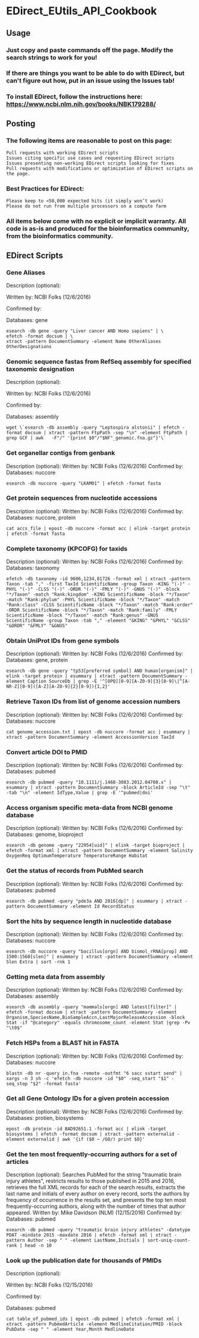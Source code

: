 # EDirect_EUtils_API_Cookbook

## Usage

### Just copy and paste commands off the page.  Modify the search strings to work for you!

### If there are things you want to be able to do with EDirect, but can't figure out how, put in an issue using the Issues tab!

### To install EDirect, follow the instructions here:  https://www.ncbi.nlm.nih.gov/books/NBK179288/

## Posting
### The following items are reasonable to post on this page:
    Pull requests with working EDirect scripts
    Issues citing specific use cases and requesting EDirect scripts
    Issues presenting non-working EDirect scripts looking for fixes
    Pull requests with modifications or optimization of EDirect scripts on the page.
### Best Practices for EDirect:
    Please keep to <50,000 expected hits (it simply won’t work)
    Please do not run from multiple processors on a compute farm

### All items below come with no explicit or implicit warranty.  All code is as-is and produced for the bioinformatics community, from the bioinformatics community.  

## EDirect Scripts

### Gene Aliases

Description (optional):

Written by: NCBI Folks (12/6/2016)

Confirmed by:

Databases: gene

```
esearch -db gene -query "Liver cancer AND Homo sapiens" | \
efetch -format docsum | \
xtract -pattern DocumentSummary -element Name OtherAliases OtherDesignations
```

### Genomic sequence fastas from RefSeq assembly for specified taxonomic designation

Description (optional):

Written by: NCBI Folks (12/6/2016)

Confirmed by:

Databases: assembly

```
wget \`esearch -db assembly -query "Leptospira alstonii" | efetch -format docsum | xtract -pattern FtpPath -sep "\n" -element FtpPath | grep GCF | awk   -F"/" '{print $0"/"$NF"_genomic.fna.gz"}'\`
```

### Get organellar contigs from genbank

Description (optional):
Written by: NCBI Folks (12/6/2016)
Confirmed by:
Databases: nuccore

```
esearch -db nuccore -query "LKAM01" | efetch -format fasta
```

### Get protein sequences from nucleotide accessions

Description (optional):
Written by: NCBI Folks (12/6/2016)
Confirmed by:
Databases: nuccore, protein

```
cat accs_file | epost -db nuccore -format acc | elink -target protein | efetch -format fasta
```

### Complete taxonomy (KPCOFG) for taxids

Description (optional):
Written by: NCBI Folks (12/6/2016)
Confirmed by:
Databases: taxonomy

```
efetch -db taxonomy -id 9606,1234,81726 -format xml | xtract -pattern Taxon -tab "," -first TaxId ScientificName -group Taxon -KING "(-)" -PHYL "(-)" -CLSS "(-)" -ORDR "(-)" -FMLY "(-)" -GNUS "(-)" -block "*/Taxon" -match "Rank:kingdom" -KING ScientificName -block "*/Taxon" -match "Rank:phylum" -PHYL ScientificName -block "*/Taxon" -match "Rank:class" -CLSS ScientificName -block "*/Taxon" -match "Rank:order" -ORDR ScientificName -block "*/Taxon" -match "Rank:family" -FMLY ScientificName -block "*/Taxon" -match "Rank:genus" -GNUS ScientificName -group Taxon -tab "," -element "&KING" "&PHYL" "&CLSS" "&ORDR" "&FMLY" "&GNUS"
```

### Obtain UniProt IDs from gene symbols

Description (optional):
Written by: NCBI Folks (12/6/2016)
Confirmed by:
Databases: gene, protein

```
esearch -db gene -query "tp53[preferred symbol] AND human[organism]" | elink -target protein | esummary | xtract -pattern DocumentSummary -element Caption SourceDb | grep -E '^[OPQ][0-9][A-Z0-9]{3}[0-9]\|^[A-NR-Z][0-9]([A-Z][A-Z0-9]{2}[0-9]){1,2}'
```

### Retrieve Taxon IDs from list of genome accession numbers

Description (optional):
Written by: NCBI Folks (12/6/2016)
Confirmed by:
Databases: nuccore

```
cat genome_accession.txt | epost -db nuccore -format acc | esummary | xtract -pattern DocumentSummary -element AccessionVersion TaxId
```

### Convert article DOI to PMID

Description (optional):
Written by: NCBI Folks (12/6/2016)
Confirmed by:
Databases: pubmed

```
esearch -db pubmed -query "10.1111/j.1468-3083.2012.04708.x" | esummary | xtract -pattern DocumentSummary -block ArticleId -sep "\t" -tab "\n" -element IdType,Value | grep -E '^pubmed|doi'
```

### Access organism specific meta-data from NCBI genome database

Description (optional):
Written by: NCBI Folks (12/6/2016)
Confirmed by:
Databases: genome, bioproject

```
esearch -db genome -query "22954[uid]" | elink -target bioproject | efetch -format xml | xtract -pattern DocumentSummary -element Salinity OxygenReq OptimumTemperature TemperatureRange Habitat
```

### Get the status of records from PubMed search

Description (optional):
Written by: NCBI Folks (12/6/2016)
Confirmed by:
Databases: pubmed

```
esearch -db pubmed -query "pde3a AND 2016[dp]" | esummary | xtract -pattern DocumentSummary -element Id RecordStatus
```

### Sort the hits by sequence length in nucleotide database

Description (optional):
Written by: NCBI Folks (12/6/2016)
Confirmed by:
Databases: nuccore

```
esearch -db nuccore -query "bacillus[orgn] AND biomol_rRNA[prop] AND 1500:1560[slen]" | esummary | xtract -pattern DocumentSummary -element Slen Extra | sort -rnk 1
```

### Getting meta data from assembly

Description (optional):
Written by: NCBI Folks (12/6/2016)
Confirmed by:
Databases: assembly

```
esearch -db assembly -query "mammals[orgn] AND latest[filter]" | efetch -format docsum | xtract -pattern DocumentSummary -element Organism,SpeciesName,BioSampleAccn,LastMajorReleaseAccession -block Stat -if "@category" -equals chromosome_count -element Stat |grep -Pv "\t0$"
```

### Fetch HSPs from a BLAST hit in FASTA                                            	

Description (optional):
Written by: NCBI Folks (12/6/2016)
Confirmed by:
Databases: nuccore

```
blastn -db nr -query in.fna -remote -outfmt "6 sacc sstart send" | xargs -n 3 sh -c 'efetch -db nuccore -id "$0" -seq_start "$1" -seq_stop "$2" -format fasta'
```

### Get all Gene Ontology IDs for a given protein accession

Description (optional):
Written by: NCBI Folks (12/6/2016)
Confirmed by:
Databases: protien, biosystems

```
epost -db protein -id BAD92651.1 -format acc | elink -target biosystems | efetch -format docsum | xtract -pattern externalid -element externalid | awk '{if ($0 ~ /GO/) print $0}'
```

### Get the ten most frequently-occurring authors for a set of articles
 
Description (optional): Searches PubMed for the string "traumatic brain injury athletes", restricts results to those published in 2015 and 2016, retrieves the full XML records for each of the search results, extracts the last name and initials of every author on every record, sorts the authors by frequency of occurrence in the results set, and presents the top ten most frequently-occurring authors, along with the number of times that author appeared.
Written by: Mike Davidson (NLM) (12/15/2016)
Confirmed by:
Databases: pubmed

```
esearch -db pubmed -query "traumatic brain injury athletes" -datetype PDAT -mindate 2015 -maxdate 2016 | efetch -format xml | xtract -pattern Author -sep " " -element LastName,Initials | sort-uniq-count-rank | head -n 10
```

### Look up the publication date for thousands of PMIDs 

Description (optional):

Written by: NCBI Folks (12/15/2016)

Confirmed by:

Databases: pubmed

```
cat table_of_pubmed_ids | epost -db pubmed | efetch -format xml | xtract -pattern PubmedArticle -element MedlineCitation/PMID -block PubDate -sep " " -element Year,Month MedlineDate
```
